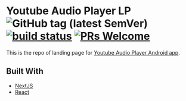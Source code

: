 # Youtube Audio Player LP ![GitHub tag (latest SemVer)](https://img.shields.io/github/v/tag/stephane-r/Youtube-Audio-Player-LP) [![build status](https://img.shields.io/travis/stephane-r/Youtube-Audio-Player-LP/master.svg?style=flat-square)](https://travis-ci.org/stephane-r/Youtube-Audio-Player-LP) [![PRs Welcome](https://img.shields.io/badge/PRs-welcome-brightgreen.svg)](https://reactjs.org/docs/how-to-contribute.html#your-first-pull-request)

This is the repo of landing page for [Youtube Audio Player Android app](https://github.com/stephane-r/Youtube-Audio-Player).

## Built With

-   [NextJS](https://facebook.github.io/react-native/)
-   [React](https://facebook.github.io/react-native/)
